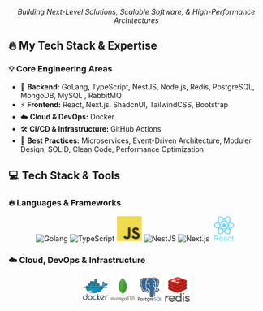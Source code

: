 <p align="center">
  <i>Building Next-Level Solutions, Scalable Software, & High-Performance Architectures</i>
</p>

## 🔥 My Tech Stack & Expertise

### 💡 **Core Engineering Areas**
- 🚀 **Backend:** GoLang, TypeScript, NestJS, Node.js, Redis, PostgreSQL, MongoDB, MySQL , RabbitMQ
- ⚡ **Frontend:** React, Next.js, ShadcnUI, TailwindCSS, Bootstrap
- ☁️ **Cloud & DevOps:** Docker
- 🛠 **CI/CD & Infrastructure:** GitHub Actions
- 🎯 **Best Practices:** Microservices, Event-Driven Architecture, Moduler Design, SOLID, Clean Code, Performance Optimization

## 💻 Tech Stack & Tools

### 🔥 **Languages & Frameworks**

<p align="center">
  <img src="https://cdn.worldvectorlogo.com/logos/golang-gopher.svg" alt="Golang" width="50" height="50"/>
  <img src="https://raw.githubusercontent.com/remojansen/logo.ts/master/ts.png" alt="TypeScript" width="50" height="50"/>
  <img src="https://raw.githubusercontent.com/devicons/devicon/master/icons/javascript/javascript-original.svg" alt="JavaScript" width="50" height="50"/>
  <img src="https://nestjs.com/img/logo_text.svg" alt="NestJS" width="50" height="50"/>
  <img src="https://cdn.worldvectorlogo.com/logos/nextjs-2.svg" alt="Next.js" width="50" height="50"/>
  <img src="https://raw.githubusercontent.com/devicons/devicon/master/icons/react/react-original-wordmark.svg" alt="React" width="50" height="50"/>
</p>

### ☁️ **Cloud, DevOps & Infrastructure**

<p align="center">
  <img src="https://raw.githubusercontent.com/devicons/devicon/master/icons/docker/docker-original-wordmark.svg" alt="Docker" width="50" height="50"/>
  <img src="https://raw.githubusercontent.com/devicons/devicon/master/icons/mongodb/mongodb-original-wordmark.svg" alt="MongoDB" width="50" height="50"/>
  <img src="https://raw.githubusercontent.com/devicons/devicon/master/icons/postgresql/postgresql-original-wordmark.svg" alt="PostgreSQL" width="50" height="50"/>
  <img src="https://raw.githubusercontent.com/devicons/devicon/master/icons/redis/redis-original-wordmark.svg" alt="Redis" width="50" height="50"/>
</p>

<!--
Hi there 👋

**Bepul-Hossain/Bepul-Hossain** is a ✨ _special_ ✨ repository because its `README.md` (this file) appears on your GitHub profile.

Here are some ideas to get you started:

- 🔭 I’m currently working on ...
- 🌱 I’m currently learning ...
- 👯 I’m looking to collaborate on ...
- 🤔 I’m looking for help with ...
- 💬 Ask me about ...
- 📫 How to reach me: ...
- 😄 Pronouns: ...
- ⚡ Fun fact: ...


<div align="center">
	<img src="https://media.giphy.com/media/XfgohgZV0aKWV9txqZ/giphy.gif">
</div>

<details>
 <summary>Bepul-Hossain's github stats</summary>
<div align="center" height="400px">

[![Bepul-Hossain's github stats](https://github-readme-stats.vercel.app/api?username=Bepul-Hossain&hide=stars&show_icons=true)](https://github.com/bepul-hossain/github-readme-stats)

</div>
</details>

<details>
 <summary>Most Used Languages</summary>
<div align="center" height="400px">

[![Top Langs](https://github-readme-stats.vercel.app/api/top-langs/?username=Bepul-Hossain&layout=compact)](https://github.com/Bepul-Hossain/github-readme-stats)
</div>
</details>
-->
<!-- To show coding Activity over last 7 days
<a href="https://wakatime.com/share/@86e21fde-46fe-4d1f-a609-23b32940609a/b323f965-87e0-460e-8253-26d74e35eeba.svg">Click here </a> -->

